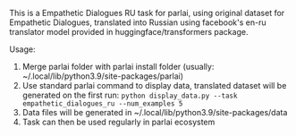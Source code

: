 This is a Empathetic Dialogues RU task for parlai, using original dataset for Empathetic Dialogues, translated into Russian using facebook's en-ru translator model provided in huggingface/transformers package.

Usage:

1. Merge parlai folder with parlai install folder (usually: ~/.local/lib/python3.9/site-packages/parlai)
2. Use standard parlai command to display data, translated dataset will be generated on the first run: ```python display_data.py --task empathetic_dialogues_ru --num_examples 5```
3. Data files will be generated in ~/.local/lib/python3.9/site-packages/data
4. Task can then be used regularly in parlai ecosystem

